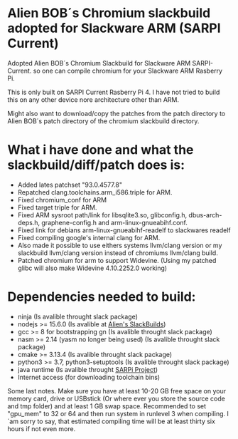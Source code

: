 # Alien BOB´s Chromium slackbuild adopted for Slackware ARM (SARPI Current)
Adopted Alien BOB´s Chromium Slackbuild for Slackware ARM SARPI-Current.
so one can compile chromium for your Slackware ARM Rasberry Pi.

This is only built on SARPI Current Rasberry Pi 4.
I have not tried to build this on any other device nore architecture other than ARM.

Might also want to download/copy the patches from the patch directory to Alien BOB´s patch directory of the chromium slackbuild directory.

# What i have done and what the slackbuild/diff/patch does is:
* Added lates patchset "93.0.4577.8"
* Repatched clang.toolchains.arm_i586.triple for ARM.
* Fixed chromium_conf for ARM
* Fixed target triple for ARM.
* Fixed ARM sysroot path/link for libsqlite3.so, glibconfig.h,
dbus-arch-deps.h, graphene-config.h and arm-linux-gnueabihf.conf.
* Fixed link for debians arm-linux-gnueabihf-readelf to slackwares readelf
* Fixed compiling google's internal clang for ARM.
* Also made it possible to use eithers systems llvm/clang version or my slackbuild llvm/clang version instead of chromiums llvm/clang build.
* Patched chromium for arm to support Widevine. (Using my patched glibc will also make Widevine 4.10.2252.0 working)

# Dependencies needed to build:
* ninja (Is avalible throught slack package)
* nodejs >= 15.6.0 (Is avalible at [Alien's SlackBuilds](http://www.slackware.com/~alien/slackbuilds/nodejs/build/))
* gcc >= 8 for bootstrapping gn (Is avalible throught slack package)
* nasm >= 2.14 (yasm no longer being used) (Is avalible throught slack package)
* cmake >= 3.13.4 (Is avalible throught slack package)
* python3 >= 3.7, python3-setuptools (Is avalible throught slack package)
* java runtime (Is avalible throught [SARPi Project](https://sarpi.penthux.net/index.php?p=rpiarmcurrentpkgs))
* Internet access (for downloading toolchain bins)

Some last notes.
Make sure you have at least 10-20 GB free space on your memory card, drive or USBstick (Or where ever you store the source code and tmp folder) and at least 1 GB swap space.
Recommended to set "gpu_mem" to 32 or 64 and then run system in runlevel 3 when compiling.
I´am sorry to say, that estimated compiling time will be at least thirty six hours if not even more.


